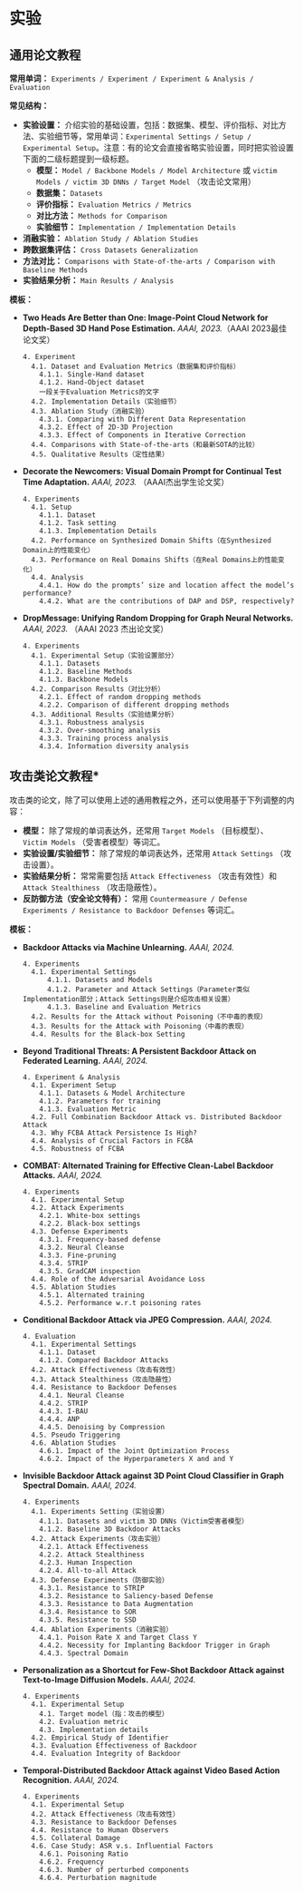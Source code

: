 # 实验

## 通用论文教程

**常用单词：** `Experiments / Experiment / Experiment & Analysis / Evaluation`

**常见结构：** 

- **实验设置：** 介绍实验的基础设置，包括：数据集、模型、评价指标、对比方法、实验细节等，常用单词：`Experimental Settings / Setup / Experimental Setup`。注意：有的论文会直接省略实验设置，同时把实验设置下面的二级标题提到一级标题。
  - **模型：** `Model / Backbone Models / Model Architecture` 或 `victim Models / victim 3D DNNs / Target Model` （攻击论文常用）
  - **数据集：** `Datasets`
  - **评价指标：** `Evaluation Metrics / Metrics`
  - **对比方法：** `Methods for Comparison`
  - **实验细节：** `Implementation / Implementation Details`
- **消融实验：** `Ablation Study / Ablation Studies`
- **跨数据集评估：** `Cross Datasets Generalization`
- **方法对比：** `Comparisons with State-of-the-arts / Comparison with Baseline Methods`
- **实验结果分析：** `Main Results / Analysis`

**模板：**

- **Two Heads Are Better than One: Image-Point Cloud Network for Depth-Based 3D Hand Pose Estimation.** *AAAI, 2023.*（AAAI 2023最佳论文奖）

  ```
  4. Experiment
    4.1. Dataset and Evaluation Metrics（数据集和评价指标）
      4.1.1. Single-Hand dataset
      4.1.2. Hand-Object dataset
      一段关于Evaluation Metrics的文字
    4.2. Implementation Details（实验细节）
    4.3. Ablation Study（消融实验）
      4.3.1. Comparing with Different Data Representation
      4.3.2. Effect of 2D-3D Projection
      4.3.3. Effect of Components in Iterative Correction
    4.4. Comparisons with State-of-the-arts（和最新SOTA的比较）
    4.5. Qualitative Results（定性结果）
  ```

- **Decorate the Newcomers: Visual Domain Prompt for Continual Test Time Adaptation.** *AAAI, 2023.* （AAAI杰出学生论文奖）

  ```
  4. Experiments
    4.1. Setup
      4.1.1. Dataset
      4.1.2. Task setting
      4.1.3. Implementation Details
    4.2. Performance on Synthesized Domain Shifts（在Synthesized Domain上的性能变化）
    4.3. Performance on Real Domains Shifts（在Real Domains上的性能变化）
    4.4. Analysis
      4.4.1. How do the prompts’ size and location affect the model’s performance?
      4.4.2. What are the contributions of DAP and DSP, respectively?
  ```

- **DropMessage: Unifying Random Dropping for Graph Neural Networks.** *AAAI, 2023.*  （AAAI 2023 杰出论文奖）

  ```
  4. Experiments
    4.1. Experimental Setup（实验设置部分）
      4.1.1. Datasets
      4.1.2. Baseline Methods
      4.1.3. Backbone Models
    4.2. Comparison Results（对比分析）
      4.2.1. Effect of random dropping methods
      4.2.2. Comparison of different dropping methods
    4.3. Additional Results（实验结果分析）
      4.3.1. Robustness analysis
      4.3.2. Over-smoothing analysis
      4.3.3. Training process analysis
      4.3.4. Information diversity analysis
  ```


## 攻击类论文教程*

攻击类的论文，除了可以使用上述的通用教程之外，还可以使用基于下列调整的内容：

- **模型：** 除了常规的单词表达外，还常用 `Target Models` （目标模型）、 `Victim Models` （受害者模型）等词汇。
- **实验设置/实验细节：** 除了常规的单词表达外，还常用 `Attack Settings` （攻击设置）。
- **实验结果分析：** 常常需要包括 `Attack Effectiveness` （攻击有效性）和 `Attack Stealthiness` （攻击隐蔽性）。
- **反防御方法（安全论文特有）：** 常用  `Countermeasure / Defense Experiments / Resistance to Backdoor Defenses`  等词汇。

**模板：**

- **Backdoor Attacks via Machine Unlearning.** *AAAI, 2024.*

  ```
  4. Experiments
    4.1. Experimental Settings
    	4.1.1. Datasets and Models
    	4.1.2. Parameter and Attack Settings（Parameter类似Implementation部分；Attack Settings则是介绍攻击相关设置）
    	4.1.3. Baseline and Evaluation Metrics
    4.2. Results for the Attack without Poisoning（不中毒的表现）
    4.3. Results for the Attack with Poisoning（中毒的表现）
    4.4. Results for the Black-box Setting
  ```

- **Beyond Traditional Threats: A Persistent Backdoor Attack on Federated Learning.** *AAAI, 2024.*

  ```
  4. Experiment & Analysis
    4.1. Experiment Setup
      4.1.1. Datasets & Model Architecture
      4.1.2. Parameters for training
      4.1.3. Evaluation Metric
    4.2. Full Combination Backdoor Attack vs. Distributed Backdoor Attack
    4.3. Why FCBA Attack Persistence Is High?
    4.4. Analysis of Crucial Factors in FCBA
    4.5. Robustness of FCBA
  ```

- **COMBAT: Alternated Training for Effective Clean-Label Backdoor Attacks.** *AAAI, 2024.*

  ```
  4. Experiments
    4.1. Experimental Setup
    4.2. Attack Experiments
      4.2.1. White-box settings
      4.2.2. Black-box settings
    4.3. Defense Experiments
      4.3.1. Frequency-based defense
      4.3.2. Neural Cleanse
      4.3.3. Fine-pruning
      4.3.4. STRIP
      4.3.5. GradCAM inspection
    4.4. Role of the Adversarial Avoidance Loss
    4.5. Ablation Studies
      4.5.1. Alternated training
      4.5.2. Performance w.r.t poisoning rates
  ```

- **Conditional Backdoor Attack via JPEG Compression.** *AAAI, 2024.*

  ```
  4. Evaluation
    4.1. Experimental Settings
      4.1.1. Dataset
      4.1.2. Compared Backdoor Attacks
    4.2. Attack Effectiveness（攻击有效性）
    4.3. Attack Stealthiness（攻击隐蔽性）
    4.4. Resistance to Backdoor Defenses
      4.4.1. Neural Cleanse
      4.4.2. STRIP
      4.4.3. I-BAU
      4.4.4. ANP
      4.4.5. Denoising by Compression
    4.5. Pseudo Triggering
    4.6. Ablation Studies
      4.6.1. Impact of the Joint Optimization Process
      4.6.2. Impact of the Hyperparameters X and and Y
  ```

- **Invisible Backdoor Attack against 3D Point Cloud Classifier in Graph Spectral Domain.** *AAAI, 2024.*

  ```
  4. Experiments
    4.1. Experiments Setting（实验设置）
      4.1.1. Datasets and victim 3D DNNs（Victim受害者模型）
      4.1.2. Baseline 3D Backdoor Attacks
    4.2. Attack Experiments（攻击实验）
      4.2.1. Attack Effectiveness
      4.2.2. Attack Stealthiness
      4.2.3. Human Inspection
      4.2.4. All-to-all Attack
    4.3. Defense Experiments（防御实验）
      4.3.1. Resistance to STRIP
      4.3.2. Resistance to Saliency-based Defense
      4.3.3. Resistance to Data Augmentation
      4.3.4. Resistance to SOR
      4.3.5. Resistance to SSD
    4.4. Ablation Experiments（消融实验）
      4.4.1. Poison Rate X and Target Class Y
      4.4.2. Necessity for Implanting Backdoor Trigger in Graph
      4.4.3. Spectral Domain
  ```

- **Personalization as a Shortcut for Few-Shot Backdoor Attack against Text-to-Image Diffusion Models.** *AAAI, 2024.*

  ```
  4. Experiments
    4.1. Experimental Setup
      4.1. Target model（指：攻击的模型）
      4.2. Evaluation metric
      4.3. Implementation details
    4.2. Empirical Study of Identifier
    4.3. Evaluation Effectiveness of Backdoor
    4.4. Evaluation Integrity of Backdoor
  ```

- **Temporal-Distributed Backdoor Attack against Video Based Action Recognition.** *AAAI, 2024.*

  ```
  4. Experiments
    4.1. Experimental Setup
    4.2. Attack Effectiveness（攻击有效性）
    4.3. Resistance to Backdoor Defenses
    4.4. Resistance to Human Observers
    4.5. Collateral Damage
    4.6. Case Study: ASR v.s. Influential Factors
      4.6.1. Poisoning Ratio
      4.6.2. Frequency
      4.6.3. Number of perturbed components
      4.6.4. Perturbation magnitude
  ```

  
